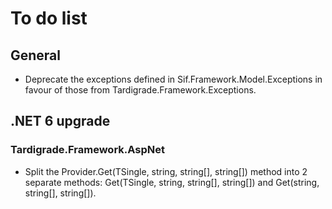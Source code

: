 # To do list

## General

- Deprecate the exceptions defined in Sif.Framework.Model.Exceptions in favour of those from Tardigrade.Framework.Exceptions.

## .NET 6 upgrade

### Tardigrade.Framework.AspNet

- Split the Provider.Get(TSingle, string, string[], string[]) method into 2 separate methods: Get(TSingle, string, string[], string[]) and Get(string, string[], string[]).